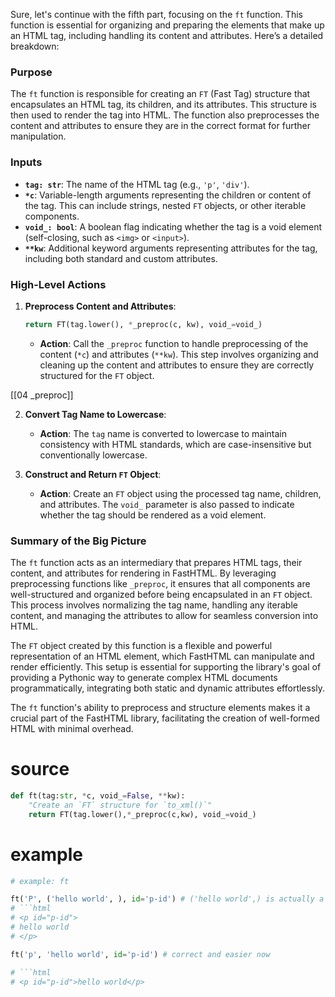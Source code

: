 Sure, let's continue with the fifth part, focusing on the `ft` function. This function is essential for organizing and preparing the elements that make up an HTML tag, including handling its content and attributes. Here’s a detailed breakdown:

### Purpose

The `ft` function is responsible for creating an `FT` (Fast Tag) structure that encapsulates an HTML tag, its children, and its attributes. This structure is then used to render the tag into HTML. The function also preprocesses the content and attributes to ensure they are in the correct format for further manipulation.

### Inputs

- **`tag: str`**: The name of the HTML tag (e.g., `'p'`, `'div'`).
- **`*c`**: Variable-length arguments representing the children or content of the tag. This can include strings, nested `FT` objects, or other iterable components.
- **`void_: bool`**: A boolean flag indicating whether the tag is a void element (self-closing, such as `<img>` or `<input>`).
- **`**kw`**: Additional keyword arguments representing attributes for the tag, including both standard and custom attributes.

### High-Level Actions

1. **Preprocess Content and Attributes**:

    ```python
    return FT(tag.lower(), *_preproc(c, kw), void_=void_)
    ```

    - **Action**: Call the `_preproc` function to handle preprocessing of the content (`*c`) and attributes (`**kw`). This step involves organizing and cleaning up the content and attributes to ensure they are correctly structured for the `FT` object.

[[04 _preproc]] 

2. **Convert Tag Name to Lowercase**:

    - **Action**: The `tag` name is converted to lowercase to maintain consistency with HTML standards, which are case-insensitive but conventionally lowercase.

3. **Construct and Return `FT` Object**:

    - **Action**: Create an `FT` object using the processed tag name, children, and attributes. The `void_` parameter is also passed to indicate whether the tag should be rendered as a void element.

### Summary of the Big Picture

The `ft` function acts as an intermediary that prepares HTML tags, their content, and attributes for rendering in FastHTML. By leveraging preprocessing functions like `_preproc`, it ensures that all components are well-structured and organized before being encapsulated in an `FT` object. This process involves normalizing the tag name, handling any iterable content, and managing the attributes to allow for seamless conversion into HTML.

The `FT` object created by this function is a flexible and powerful representation of an HTML element, which FastHTML can manipulate and render efficiently. This setup is essential for supporting the library's goal of providing a Pythonic way to generate complex HTML documents programmatically, integrating both static and dynamic attributes effortlessly. 

The `ft` function's ability to preprocess and structure elements makes it a crucial part of the FastHTML library, facilitating the creation of well-formed HTML with minimal overhead.


# source

```python
def ft(tag:str, *c, void_=False, **kw):
    "Create an `FT` structure for `to_xml()`"
    return FT(tag.lower(),*_preproc(c,kw), void_=void_)
```


# example

```python
# example: ft

ft('P', ('hello world', ), id='p-id') # ('hello world',) is actually a wrong way to do it
# ```html
# <p id="p-id">
# hello world
# </p>

ft('p', 'hello world', id='p-id') # correct and easier now

# ```html
# <p id="p-id">hello world</p>





```